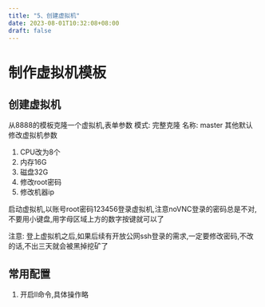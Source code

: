 ```yaml
---
title: "5、创建虚拟机"
date: 2023-08-01T10:32:08+08:00
draft: false
---
```


# 制作虚拟机模板

## 创建虚拟机

从8888的模板克隆一个虚拟机,表单参数 模式: 完整克隆  名称: master 其他默认
修改虚拟机参数
1. CPU改为8个
2. 内存16G
3. 磁盘32G
4. 修改root密码
5. 修改机器ip

启动虚拟机,以账号root密码123456登录虚拟机,注意noVNC登录的密码总是不对,不要用小键盘,用字母区域上方的数字按键就可以了

注意: 登上虚拟机之后,如果后续有开放公网ssh登录的需求,一定要修改密码,不改的话,不出三天就会被黑掉挖矿了


## 常用配置
1. 开启ll命令,具体操作略


